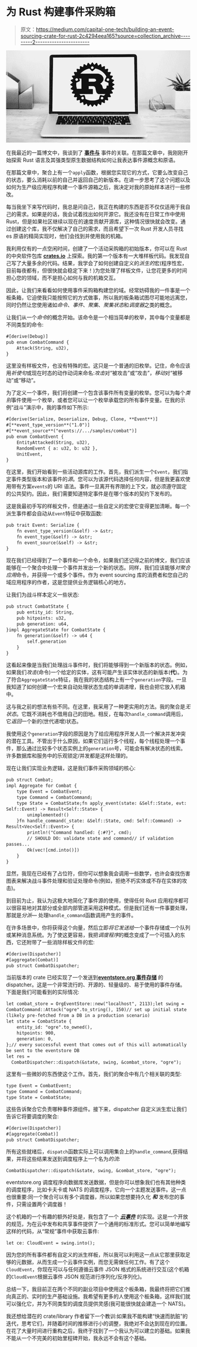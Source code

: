 # 为 Rust 构建事件采购箱

> 原文：<https://medium.com/capital-one-tech/building-an-event-sourcing-crate-for-rust-2c4294eea165?source=collection_archive---------2----------------------->

![](img/20029c000444e74611ed4402a9268554.png)

在我最近的一篇博文中，我谈到了 [**事件与**](/capital-one-developers/event-sourcing-with-aggregates-in-rust-4022af41cf67) 事件的关联。在那篇文章中，我刚刚开始探索 Rust 语言及其强类型原生数据结构如何让我表达事件源概念和原语。

在那篇文章中，聚合上有一个`apply`函数，根据您实现它的方式，它要么改变自己的状态，要么消耗以前的自己并返回自己的新版本。在进一步思考了这个问题以及如何为生产级应用程序构建一个事件源箱之后，我决定对我的原始样本进行一些修改。

每当我坐下来写代码时，我总是问自己，我正在构建的东西是否不仅仅适用于我自己的需求。如果是的话，我会试着找出如何开源它。我还没有在日常工作中使用 Rust，但是如果社区继续以现在的速度贡献开源库，这种情况很快就会改变。通过创建这个库，我不仅解决了自己的需求，而且希望下一次 Rust 开发人员寻找 es 原语的精简实现时，他们会找到并使用我的机箱。

我利用仅有的一点空闲时间，创建了一个活动采购箱的初始版本，你可以在 Rust 的中央软件包库 [**crates.io**](https://crates.io/crates/eventsourcing) 上探索。我的第一个版本有一大堆样板代码。我发现自己写了大量多余的代码。结果，我学会了如何创建自定义的*派生的*宏(程序性宏，目前每夜都有，但很快就会稳定下来！)为您处理了样板文件，让您花更多的时间担心您的领域，而不是担心如何与我的机箱交互。

因此，让我们来看看如何使用事件采购箱构建您的域。经常妨碍我的一件事是一个板条箱，它迫使我只能按照它的方式做事，所以我的板条箱试图尽可能地远离您，同时仍然让您使用诸如*命令*、*事件*、*聚集*、*聚集状态*和*调度器*之类的概念。

让我们从一个*命令*的概念开始。该命令是一个相当简单的枚举，其中每个变量都是不同类型的命令:

```
#[derive(Debug)]
pub enum CombatCommand {
    Attack(String, u32),
}
```

这里没有样板文件，也没有特殊的宏。这只是一个普通的旧枚举。记住，命令应该用*祈使句*或现在时态的动作动词来命名:*攻击*对“被攻击”或“攻击”，*移动*对“被移动”或“移动”。

为了定义一个事件，我们将创建一个包含该事件所有变量的枚举。您可以为每个*类别*事件使用一个枚举，或者您可以让一个枚举承载您的所有事件变量。在我的示例“战斗”演示中，我的事件如下所示:

```
#[derive(Serialize, Deserialize, Debug, Clone, **Event**)]
#[**event_type_version**("1.0")]
#[**event_source**("events://.../samples/combat")]
pub enum CombatEvent {
    EntityAttacked(String, u32),
    RandomEvent { a: u32, b: u32 },
    UnitEvent,
}
```

在这里，我们开始看到一些活动源库的工作。首先，我们派生一个`Event`，我们指定事件类型版本和该事件的*源*。您可以为该源代码选择任何内容，但是我更喜欢使用带有方案`events`的 URI 语法。事件一旦离开有界限的上下文，就必须遵守固定的公共契约。因此，我们需要知道特定事件是在哪个版本的契约下发布的。

这是我最初手写的样板文件，但是通过一些自定义的宏使它变得更加清晰。每一个派生事件都会自动从`Event`特征中获取函数:

```
pub trait Event: Serialize {
    fn event_type_version(&self) -> &str;
    fn event_type(&self) -> &str;
    fn event_source(&self) -> &str;
}
```

现在我们已经得到了一个事件和一个命令，如果我们还记得之前的博文，我们应该能够在一个聚合中处理一个事件并发出一个新的状态。同样，我们应该能够*对聚合应用*命令，并获得一个或多个事件。作为 event sourcing 库的消费者和您自己的域应用程序的作者，这是您提供业务逻辑核心的地方。

让我们为战斗样本定义一些状态:

```
pub struct CombatState {
    pub entity_id: String,
    pub hitpoints: u32,
    pub generation: u64,
}impl AggregateState for CombatState {
    fn generation(&self) -> u64 {
        self.generation
    }
}
```

这看起来像是当我们处理战斗事件时，我们将能够得到一个新版本的状态。例如，如果我们*攻击*(命令)一个给定的实体，这有可能产生该实体状态的新版本(**代**)。为了符合`AggregateState`特征，我在我的状态结构上有一个`generation`字段。一旦我知道了如何创建一个宏来自动处理状态生成的单调递增，我也会把它放入机箱中。

这与我之前的想法有些不同。在这里，我采用了一种更实用的方法。我的聚合是*无状态*。它既不消耗也不借用自己的田地。相反，在每次`handle_command`调用后，它*返回*一个新的(世代递增)状态。

我使用这个`generation`字段的原因是为了给应用程序开发人员一个解决并发冲突的潜在工具。不管出于什么原因，如果它们运行多个线程，每个线程处理一个事件，那么通过比较多个状态实例上的`generation`号，可能会有解决状态的线索。许多数据库和服务中的乐观锁定/并发都是这样处理的。

现在让我们实现业务逻辑，这是我们事件采购领域的核心:

```
pub struct Combat;
impl Aggregate for Combat {
    type Event = CombatEvent;
    type Command = CombatCommand;
    type State = CombatState;fn apply_event(state: &Self::State, evt: Self::Event) -> Result<Self::State> {
        unimplemented!()
    }fn handle_command(_state: &Self::State, cmd: Self::Command) -> Result<Vec<Self::Event>> {
        println!("Command handled: {:#?}", cmd);
        // SHOULD DO: validate state and command// if validation passes...
        Ok(vec![cmd.into()])
    }
}
```

显然，我现在已经有了占位符，但你可以想象我会调用一些数学，也许会查找伤害图表来解决战斗事件处理和验证处理命令(例如，拒绝不朽实体或不存在实体的攻击)。

到目前为止，我认为这极大地简化了事件源的使用，使得任何 Rust 应用程序都可以很容易地对其部分或全部内部管道采用这种模式。但是我们还有一件事要处理，那就是*分派—* 处理`handle_command`函数调用产生的事件。

在许多场景中，你将获得这个向量，然后立即*将它发送给*一个事件存储或一个队列或某种消息系统。为了使这更容易，我把*调度程序*的概念变成了一个可插入的东西，它还附带了一些消除样板文件的宏:

```
#[derive(Dispatcher)]
#[aggregate(Combat)]
pub struct CombatDispatcher;
```

当前版本的 crate 已经实现了一个发送到[**eventstore.org 事件存储**](https://eventstore.org/) 的 dispatcher。这是一个非常流行的、开源的、轻量级的、易于使用的事件存储。下面是我们可能看到的实际情况:

```
let combat_store = OrgEventStore::new("localhost", 2113);let swing = CombatCommand::Attack("ogre".to_string(), 150)// set up initial state (likely pre-fetched from a DB in a production scenario)
let state = CombatState {
    entity_id: "ogre".to_owned(),
    hitpoints: 900,
    generation: 0,
};// every successful event that comes out of this will automatically be sent to the eventstore DB
let res = 
  CombatDispatcher::dispatch(&state, swing, &combat_store, "ogre");
```

这里有一些微妙的东西使这个工作。首先，我们的聚合中有几个相关联的类型:

```
type Event = CombatEvent;
type Command = CombatCommand;
type State = CombatState;
```

这些告诉聚合它负责哪种事件源组件。接下来，dispatcher 自定义派生宏让我们告诉它将要调度的聚合:

```
#[derive(Dispatcher)]
#[aggregate(Combat)]
pub struct CombatDispatcher;
```

所有这些就绪后，`dispatch`函数实际上可以调用集合上的`handle_command`,获得结果，并将这些结果发送到调度程序上一个名为*的流*:

```
CombatDispatcher::dispatch(&state, swing, &combat_store, "ogre");
```

eventstore.org 调度程序向数据库发送数据，但是你可以想象我们也有其他种类的调度程序，比如卡夫卡或 NATS 的调度程序，它向一个主题发送事件。这一点也很重要:同一个聚合可以有多个调度器，所以如果您想要持久化 ***和*** 发布您的事件，只需设置两个调度器！

这个机箱的一个有趣的额外好处是，我包含了一个 [***云事件***](https://cloudevents.io/) 的实现。这是一个开放的规范，为在云中发布和共享事件提供了一个通用的标准形式。您可以简单地编写这样的代码，从“常规”事件中获取云事件:

```
let ce: CloudEvent = swing.into();
```

因为您的所有事件都有自定义的派生样板，所以我可以利用这一点从它那里获取足够的元数据，从而生成一个云事件实例，而您无需做任何工作。有了这个`CloudEvent`，你现在可以与任何遵循云事件 JSON 格式的系统进行交互(这个机箱的`CloudEvent`根据云事件 JSON 规范进行序列化/反序列化)。

总结一下，我目前正在两个不同的副业项目中使用这个板条箱，我最终将把它们推向真正的、实时的生产基础设施。我希望有更多的人使用这个板条箱，这样我们就可以强化它，并为不同类型的调度员提供灵感(我可能很快就会建造一个 NATS)。

我还想给潜在的 crate/library 作者留下一个教训:如果我不能构建“快速而肮脏”的迭代，思考它们，并随着时间的推移进行小的调整，我绝对不会达到现在的位置。在花了大量时间进行重构之后，我终于找到了一个我认为可以建立的基础。如果我不能从一个不完美的初始里程碑开始，我永远不会有这个基础。